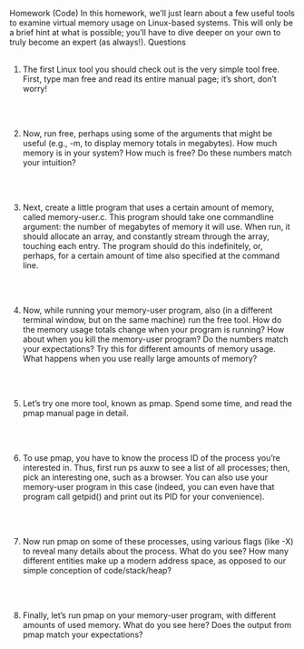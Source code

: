 Homework (Code)
In this homework, we’ll just learn about a few useful tools to examine
virtual memory usage on Linux-based systems. This will only be a brief
hint at what is possible; you’ll have to dive deeper on your own to truly
become an expert (as always!).
Questions
<br/>
<br/>

1. The first Linux tool you should check out is the very simple tool
free. First, type man free and read its entire manual page; it’s
short, don’t worry!
<br/>
<br/>

2. Now, run free, perhaps using some of the arguments that might
be useful (e.g., -m, to display memory totals in megabytes). How
much memory is in your system? How much is free? Do these
numbers match your intuition?
<br/>
<br/>

3. Next, create a little program that uses a certain amount of memory,
called memory-user.c. This program should take one commandline argument: the number of megabytes of memory it will use.
When run, it should allocate an array, and constantly stream through
the array, touching each entry. The program should do this indefinitely, or, perhaps, for a certain amount of time also specified at the
command line.
<br/>
<br/>

4. Now, while running your memory-user program, also (in a different terminal window, but on the same machine) run the free
tool. How do the memory usage totals change when your program
is running? How about when you kill the memory-user program?
Do the numbers match your expectations? Try this for different
amounts of memory usage. What happens when you use really
large amounts of memory?
<br/>
<br/>

5. Let’s try one more tool, known as pmap. Spend some time, and read
the pmap manual page in detail.
<br/>
<br/>

6. To use pmap, you have to know the process ID of the process you’re
interested in. Thus, first run ps auxw to see a list of all processes;
then, pick an interesting one, such as a browser. You can also use
your memory-user program in this case (indeed, you can even
have that program call getpid() and print out its PID for your
convenience).
<br/>
<br/>

7. Now run pmap on some of these processes, using various flags (like
-X) to reveal many details about the process. What do you see?
How many different entities make up a modern address space, as
opposed to our simple conception of code/stack/heap?
<br/>
<br/>

8. Finally, let’s run pmap on your memory-user program, with different amounts of used memory. What do you see here? Does the
output from pmap match your expectations?